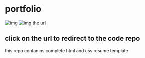 # portfolio
![img](https://assets.roadmap.sh/guest/resume-template-zyl70.png)
![img](https://github.com/sanjeev249-cry/portfolio.git)
[the url](https://github.com/sanjeev249-cry/portfolio)
## click on the url to redirect to the code repo
this repo contanins complete html and css resume template
